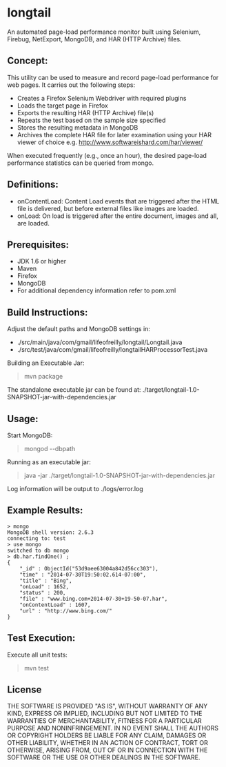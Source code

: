 longtail
========

An automated page-load performance monitor built using Selenium, Firebug, NetExport, MongoDB, and HAR (HTTP Archive) files.

Concept:
-------------------------

This utility can be used to measure and record page-load performance for web pages. It carries out the following steps:
* Creates a Firefox Selenium Webdriver with required plugins
* Loads the target page in Firefox
* Exports the resulting HAR (HTTP Archive) file(s)
* Repeats the test based on the sample size specified
* Stores the resulting metadata in MongoDB
* Archives the complete HAR file for later examination using your HAR viewer of choice e.g. http://www.softwareishard.com/har/viewer/

When executed frequently (e.g., once an hour), the desired page-load performance statistics can be queried from mongo.

Definitions:
-------------------------

* onContentLoad: Content Load events that are triggered after the HTML file is delivered, but before external files like images are loaded.
* onLoad: On load is triggered after the entire document, images and all, are loaded.

Prerequisites:
-------------------------

* JDK 1.6 or higher
* Maven
* Firefox
* MongoDB
* For additional dependency information refer to pom.xml

Build Instructions:
-------------------------

Adjust the default paths and MongoDB settings in:
* ./src/main/java/com/gmail/lifeofreilly/longtail/Longtail.java
* ./src/test/java/com/gmail/lifeofreilly/longtailHARProcessorTest.java

Building an Executable Jar:
> mvn package

The standalone executable jar can be found at: ./target/longtail-1.0-SNAPSHOT-jar-with-dependencies.jar

Usage:
-------------------------

Start MongoDB:
> mongod --dbpath <path to data directory>

Running as an executable jar:

> java -jar ./target/longtail-1.0-SNAPSHOT-jar-with-dependencies.jar

Log information will be output to ./logs/error.log

Example Results:
-------------------------

```
> mongo
MongoDB shell version: 2.6.3
connecting to: test
> use mongo
switched to db mongo
> db.har.findOne() ;
{
	"_id" : ObjectId("53d9aee63004a842d56cc303"),
	"time" : "2014-07-30T19:50:02.614-07:00",
	"title" : "Bing",
	"onLoad" : 1652,
	"status" : 200,
	"file" : "www.bing.com+2014-07-30+19-50-07.har",
	"onContentLoad" : 1607,
	"url" : "http://www.bing.com/"
}
```

Test Execution:
-------------------------

Execute all unit tests:
> mvn test

License
-------------------------
THE SOFTWARE IS PROVIDED "AS IS", WITHOUT WARRANTY OF ANY KIND, EXPRESS OR IMPLIED, INCLUDING BUT NOT LIMITED TO THE WARRANTIES OF MERCHANTABILITY, FITNESS FOR A PARTICULAR PURPOSE AND NONINFRINGEMENT. IN NO EVENT SHALL THE AUTHORS OR COPYRIGHT HOLDERS BE LIABLE FOR ANY CLAIM, DAMAGES OR OTHER LIABILITY, WHETHER IN AN ACTION OF CONTRACT, TORT OR OTHERWISE, ARISING FROM, OUT OF OR IN CONNECTION WITH THE SOFTWARE OR THE USE OR OTHER DEALINGS IN THE SOFTWARE.